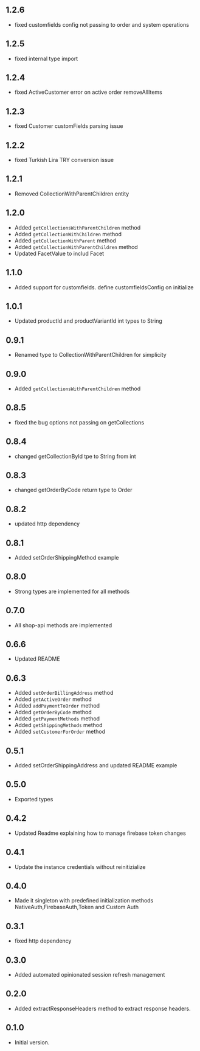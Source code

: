 ## 1.2.6
- fixed customfields config not passing to order and system operations

## 1.2.5
- fixed internal type import

## 1.2.4
- fixed ActiveCustomer error on active order removeAllItems

## 1.2.3
- fixed Customer customFields parsing issue

## 1.2.2
- fixed Turkish Lira TRY conversion issue

## 1.2.1
- Removed CollectionWithParentChildren entity

## 1.2.0
- Added `getCollectionsWithParentChildren` method
- Added `getCollectionWithChildren` method
- Added `getCollectionWithParent` method
- Added `getCollectionWithParentChildren` method
- Updated FacetValue to includ Facet

## 1.1.0
- Added support for customfields. define customfieldsConfig on initialize

## 1.0.1
- Updated productId and productVariantId int types to String

## 0.9.1
- Renamed type to CollectionWithParentChildren for simplicity

## 0.9.0
- Added `getCollectionsWithParentChildren` method

## 0.8.5
- fixed the bug options not passing on getCollections

## 0.8.4
- changed getCollectionById tpe to String from int

## 0.8.3
- changed getOrderByCode return type to Order

## 0.8.2
- updated http dependency

## 0.8.1
- Added setOrderShippingMethod example

## 0.8.0
- Strong types are implemented for all methods

## 0.7.0
- All shop-api methods are implemented

## 0.6.6
- Updated README
## 0.6.3
- Added `setOrderBillingAddress` method
- Added `getActiveOrder` method
- Added `addPaymentToOrder` method
- Added `getOrderByCode` method
- Added `getPaymentMethods` method
- Added `getShippingMethods` method
- Added `setCustomerForOrder` method

## 0.5.1
- Added setOrderShippingAddress and updated README example

## 0.5.0

- Exported types

## 0.4.2
- Updated Readme explaining how to manage firebase token changes

## 0.4.1

- Update the instance credentials without reinitizialize

## 0.4.0

- Made it singleton with predefined initialization methods NativeAuth,FirebaseAuth,Token and Custom Auth

## 0.3.1

- fixed http dependency

## 0.3.0

- Added automated opinionated session refresh management

## 0.2.0

- Added extractResponseHeaders method to extract response headers.

## 0.1.0

- Initial version.
